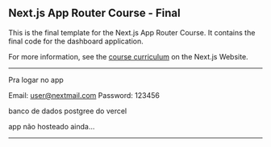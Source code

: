 ## Next.js App Router Course - Final

This is the final template for the Next.js App Router Course. It contains the final code for the dashboard application.

For more information, see the [course curriculum](https://nextjs.org/learn) on the Next.js Website.




***********************************************************************

Pra logar no app

Email: user@nextmail.com
Password: 123456

banco de dados postgree do vercel

app não hosteado ainda...


***********************************************************************
